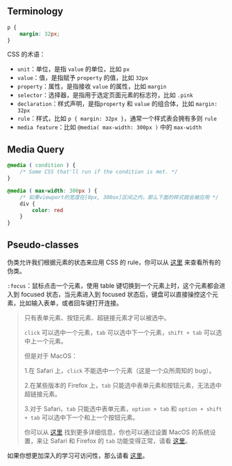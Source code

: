 ## Terminology

```css
p {
    margin: 32px;
}
```

CSS 的术语：

- `unit`：单位，是指 `value` 的单位，比如 `px`
- `value`：值，是指赋予 `property` 的值，比如 `32px`
- `property`：属性，是指接收 `value` 的属性，比如 `margin`
- `selector`：选择器，是指用于选定页面元素的标志符，比如 `.pink`
- `declaration`：样式声明，是指`property` 和 `value` 的组合体，比如 `margin: 32px`
- `rule`：样式，比如 `p { margin: 32px }`，通常一个样式表会拥有多则 `rule`
- `media feature`：比如 `@media( max-width: 300px )` 中的 `max-width`

## Media Query

```css
@media ( condition ) {
    /* Some CSS that'll run if the condition is met. */
}

@media ( max-width: 300px ) {
    /* 如果viewport的宽度在[0px, 300ox]区间之内，那么下面的样式就会被应用 */
    div {
        color: red
    }
}
```

## Pseudo-classes

伪类允许我们根据元素的状态来应用 CSS 的 rule，你可以从 [这里](https://developer.mozilla.org/en-US/docs/Web/CSS/Pseudo-classes) 来查看所有的伪类。

`:focus`：鼠标点击一个元素，使用 table 键切换到一个元素上时，这个元素都会进入到 focused 状态，当元素进入到 focused 状态后，键盘可以直接操控这个元素，比如输入表单，或者回车键打开连接。

> 只有表单元素、按钮元素、超链接元素才可以被选中。
>
> `click` 可以选中一个元素，`tab` 可以选中下一个元素，`shift + tab` 可以选中上一个元素。
>
> 但是对于 MacOS：
>
> 1.在 Safari 上，`click` 不能选中一个元素（这是一个众所周知的 bug）。
>
> 2.在某些版本的 Firefox 上，`tab` 只能选中表单元素和按钮元素，无法选中超链接元素。
>
> 3.对于 Safari，`tab` 只能选中表单元素，`option + tab` 和 `option + shift + tab` 可以选中下一个和上一个按钮元素。
>
> 你可以从 [这里](https://developer.mozilla.org/zh-CN/docs/Web/HTML/Element/button) 找到更多详细信息，你也可以通过设置 MacOS 的系统设置，来让 Safari 和 Firefox 的 `tab` 功能变得正常，请看 [这里](https://www.scottohara.me/blog/2014/10/03/link-tabbing-firefox-osx.html)。

如果你想更加深入的学习可访问性，那么请看 [这里](https://a11y.coffee/)。